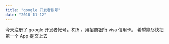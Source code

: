 ```yaml
---
title: "google 开发者帐号"
date: "2018-11-12"
---
```


今天注册了 google 开发者帐号，$25 。用招商银行 visa 信用卡。 希望能尽快把第一个 App 提交上去
